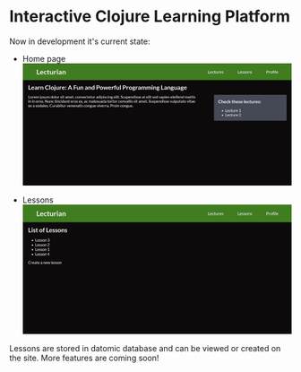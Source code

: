 #  Interactive Clojure Learning Platform
Now in development it's current state:
- Home page
![image](/test/home.png)

- Lessons
![image](/test/lessons.png)

Lessons are stored in datomic database and can be viewed or created on the site.
More features are coming soon!
